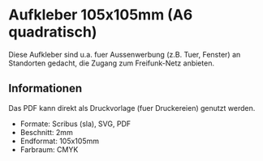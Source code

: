 # Aufkleber 105x105mm (A6 quadratisch)
Diese Aufkleber sind u.a. fuer Aussenwerbung (z.B. Tuer, Fenster) an Standorten gedacht, die Zugang zum Freifunk-Netz anbieten.

## Informationen
Das PDF kann direkt als Druckvorlage (fuer Druckereien) genutzt werden.

* Formate: Scribus (sla), SVG, PDF
* Beschnitt: 2mm
* Endformat: 105x105mm
* Farbraum: CMYK
